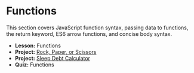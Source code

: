 # Functions

This section covers JavaScript function syntax, passing data to functions, the return keyword, ES6 arrow functions, and concise body syntax.

- **Lesson:** Functions
- **Project:** [Rock, Paper, or Scissors](link_to_rock_paper_scissors_project)
- **Project:** [Sleep Debt Calculator](link_to_sleep_debt_calculator_project)
- **Quiz:** Functions